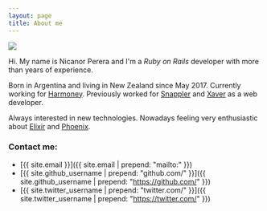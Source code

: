 ```yaml
---
layout: page
title: About me
---
```


<img src="../img/nica.jpg"/>

Hi. My name is Nicanor Perera and I'm a *Ruby on Rails* developer with more than
<code id="years-of-experience"></code> years of experience.

<script>
function timeSince(date) {
  var miliseconds = Math.floor((new Date() - date));
  return Math.floor(miliseconds / 31536000000);
}
var yearsOfExperience = timeSince(new Date('2010-01-01'));
document.getElementById("years-of-experience").innerHTML = yearsOfExperience;
</script>

Born in Argentina and living in New Zealand since May 2017.
Currently working for [Harmoney](http://harmoney.co.nz).
Previously worked for [Snappler](http://snappler.com/)
and [Xaver](http://www.xaver.com.ar) as a web developer.

Always interested in new technologies.
Nowadays feeling very enthusiastic about [Elixir][elixir] and [Phoenix][phoenix].


### Contact me:
* [{{ site.email }}]({{ site.email | prepend: "mailto:" }})
* [{{ site.github_username | prepend: "github.com/" }}]({{ site.github_username | prepend: "https://github.com/" }})
* [{{ site.twitter_username | prepend: "twitter.com/" }}]({{ site.twitter_username | prepend: "https://twitter.com/" }})


[elixir]: http://elixir-lang.org/
[phoenix]: http://www.phoenixframework.org/
[chris]: https://christopheradams.io
